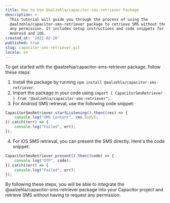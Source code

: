 ```yaml
---
title: How to Use @aalzehla/capacitor-sms-retriever Package
description: >-
  This tutorial will guide you through the process of using the
  @aalzehla/capacitor-sms-retriever package to retrieve SMS without the need for
  any permission. It includes setup instructions and code snippets for both
  Android and iOS.
created_at: '2022-02-20'
published: true
slug: capacitor-sms-retriever.git
locale: en
---
```


To get started with the @aalzehla/capacitor-sms-retriever package, follow these steps:
1. Install the package by running `npm install @aalzehla/capacitor-sms-retriever`.
2. Import the package in your code using `import { CapacitorSmsRetriever } from "@aalzehla/capacitor-sms-retriever";`.
3. For Android SMS retrieval, use the following code snippet:
```javascript
CapacitorSmsRetriever.startListening().then((res) => {
    console.log("SMS Content", res.body);
}).catch((err) => {
    console.log("Failed", err);
});
```
4. For iOS SMS retrieval, you can present the SMS directly. Here's the code snippet:
```javascript
CapacitorSmsRetriever.present().then((code) => {
    console.log("OTP", code);
}).catch((err) => {
    console.log("Failed", err);
});
```

By following these steps, you will be able to integrate the @aalzehla/capacitor-sms-retriever package into your Capacitor project and retrieve SMS without having to request any permission.
